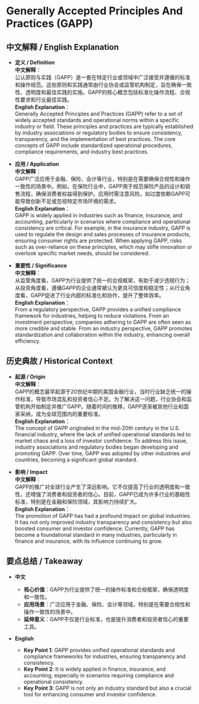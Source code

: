 # Generally Accepted Principles And Practices (GAPP)

## 中文解释 / English Explanation

* **定义 / Definition**  
  **中文解释**：  
  公认原则与实践（GAPP）是一套在特定行业或领域中广泛接受并遵循的标准和操作规范。这些原则和实践通常由行业协会或监管机构制定，旨在确保一致性、透明度和最佳实践的实施。GAPP的核心概念包括标准化操作流程、合规性要求和行业最佳实践。  
  **English Explanation**：  
  Generally Accepted Principles and Practices (GAPP) refer to a set of widely accepted standards and operational norms within a specific industry or field. These principles and practices are typically established by industry associations or regulatory bodies to ensure consistency, transparency, and the implementation of best practices. The core concepts of GAPP include standardized operational procedures, compliance requirements, and industry best practices.

* **应用 / Application**  
  **中文解释**：  
  GAPP广泛应用于金融、保险、会计等行业，特别是在需要确保合规性和操作一致性的场景中。例如，在保险行业中，GAPP用于规范保险产品的设计和销售流程，确保消费者权益得到保护。应用时需注意风险，如过度依赖GAPP可能导致创新不足或忽视特定市场环境的需求。  
  **English Explanation**：  
  GAPP is widely applied in industries such as finance, insurance, and accounting, particularly in scenarios where compliance and operational consistency are critical. For example, in the insurance industry, GAPP is used to regulate the design and sales processes of insurance products, ensuring consumer rights are protected. When applying GAPP, risks such as over-reliance on these principles, which may stifle innovation or overlook specific market needs, should be considered.

* **重要性 / Significance**  
  **中文解释**：  
  从监管角度看，GAPP为行业提供了统一的合规框架，有助于减少违规行为；从投资角度看，遵循GAPP的企业通常被认为更具可信度和稳定性；从行业角度看，GAPP促进了行业内部的标准化和协作，提升了整体效率。  
  **English Explanation**：  
  From a regulatory perspective, GAPP provides a unified compliance framework for industries, helping to reduce violations. From an investment perspective, companies adhering to GAPP are often seen as more credible and stable. From an industry perspective, GAPP promotes standardization and collaboration within the industry, enhancing overall efficiency.

## 历史典故 / Historical Context

* **起源 / Origin**  
  **中文解释**：  
  GAPP的概念最早起源于20世纪中期的美国金融行业，当时行业缺乏统一的操作标准，导致市场混乱和投资者信心不足。为了解决这一问题，行业协会和监管机构开始制定并推广GAPP。随着时间的推移，GAPP逐渐被其他行业和国家采纳，成为全球范围内的重要标准。  
  **English Explanation**：  
  The concept of GAPP originated in the mid-20th century in the U.S. financial industry, where the lack of unified operational standards led to market chaos and a loss of investor confidence. To address this issue, industry associations and regulatory bodies began developing and promoting GAPP. Over time, GAPP was adopted by other industries and countries, becoming a significant global standard.

* **影响 / Impact**  
  **中文解释**：  
  GAPP的推广对全球行业产生了深远影响。它不仅提高了行业的透明度和一致性，还增强了消费者和投资者的信心。目前，GAPP已成为许多行业的基础性标准，特别是在金融和保险领域，其影响力持续扩大。  
  **English Explanation**：  
  The promotion of GAPP has had a profound impact on global industries. It has not only improved industry transparency and consistency but also boosted consumer and investor confidence. Currently, GAPP has become a foundational standard in many industries, particularly in finance and insurance, with its influence continuing to grow.

## 要点总结 / Takeaway

* **中文**  
  - **核心价值**：GAPP为行业提供了统一的操作标准和合规框架，确保透明度和一致性。  
  - **应用场景**：广泛应用于金融、保险、会计等领域，特别是在需要合规性和操作一致性的场景中。  
  - **延伸意义**：GAPP不仅是行业标准，也是提升消费者和投资者信心的重要工具。  

* **English**  
  - **Key Point 1**: GAPP provides unified operational standards and compliance frameworks for industries, ensuring transparency and consistency.  
  - **Key Point 2**: It is widely applied in finance, insurance, and accounting, especially in scenarios requiring compliance and operational consistency.  
  - **Key Point 3**: GAPP is not only an industry standard but also a crucial tool for enhancing consumer and investor confidence.